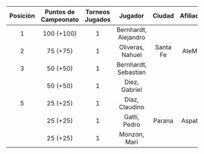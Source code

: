 |  Posición  |  Puntos de Campeonato  |  Torneos Jugados  |       Jugador        |  Ciudad  |  Afiliación  |  Puntos sumados  |
|:----------:|:----------------------:|:-----------------:|:--------------------:|:--------:|:------------:|:----------------:|
|     1      |       100 (+100)       |         1         | Bernhardt, Alejandro |          |              |    100 (T01)     |
|     2      |        75 (+75)        |         1         |   Oliveras, Nahuel   | Santa Fe |   AteMeLi    |     75 (T01)     |
|     3      |        50 (+50)        |         1         | Bernhardt, Sebastian |          |              |     50 (T01)     |
|            |        50 (+50)        |         1         |    Diez, Gabriel     |          |              |     50 (T01)     |
|     5      |        25 (+25)        |         1         |    Diaz, Claudino    |          |              |     25 (T01)     |
|            |        25 (+25)        |         1         |     Gatti, Pedro     |  Parana  |   Aspatem    |     25 (T01)     |
|            |        25 (+25)        |         1         |     Monzon, Mari     |          |              |     25 (T01)     |
